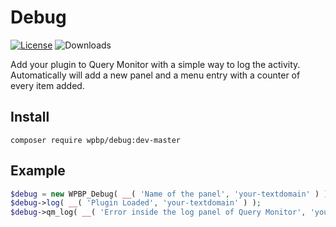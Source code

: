 # Debug
[![License](https://img.shields.io/badge/License-GPL%20v3-blue.svg)](http://www.gnu.org/licenses/gpl-3.0)
![Downloads](https://img.shields.io/packagist/dt/wpbp/debug.svg) 

Add your plugin to Query Monitor with a simple way to log the activity.  
Automatically will add a new panel and a menu entry with a counter of every item added.

## Install

`composer require wpbp/debug:dev-master`

## Example

```php
$debug = new WPBP_Debug( __( 'Name of the panel', 'your-textdomain' ) );
$debug->log( __( 'Plugin Loaded', 'your-textdomain' ) );
$debug->qm_log( __( 'Error inside the log panel of Query Monitor', 'your-textdomain' ), 'error' );
```
